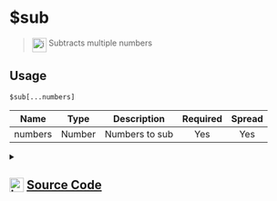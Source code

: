 # $sub
> <img align="top" src="https://upload.wikimedia.org/wikipedia/commons/thumb/e/e4/Infobox_info_icon.svg/160px-Infobox_info_icon.svg.png?20150409153300" alt="image" width="25" height="auto"> Subtracts multiple numbers
## Usage
```
$sub[...numbers]
```
| Name | Type | Description | Required | Spread
| :---: | :---: | :---: | :---: | :---: |
numbers | Number | Numbers to sub | Yes | Yes
<details>
<summary>
    
## <img align="top" src="https://cdn4.iconfinder.com/data/icons/iconsimple-logotypes/512/github-512.png" alt="image" width="25" height="auto">  [Source Code](https://github.com/tryforge/ForgeScript-V2/blob/main/src/native/sub.ts)
    
</summary>
    
```ts
import { ArgType, NativeFunction, Return } from "../structures"

export default new NativeFunction({
    name: "$sub",
    version: "1.0.0",
    description: "Subtracts multiple numbers",
    brackets: true,
    unwrap: true,
    args: [
        {
            name: "numbers",
            description: "Numbers to sub",
            rest: true,
            type: ArgType.Number,
            required: true,
        },
    ],
    execute(_, [numbers]) {
        return this.success(numbers.reduce((x, y) => x - y))
    },
})

```
    
</details>
